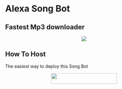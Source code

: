 # Alexa Song Bot
## Fastest Mp3 downloader
<p align="center">
  <img src="https://media.giphy.com/media/aRsdC3xpNBFxWel7JU/giphy.gif">
</p>


## How To Host
The easiest way to deploy this Song Bot
<p align="center"><a href="https://heroku.com/deploy?template=https://github.com/mylifem807/AlexaSongBot"> <img src="https://img.shields.io/badge/Deploy%20To%20Heroku-blueviolet?style=for-the-badge&logo=heroku" width="210" height="34.45"/></a></p>




